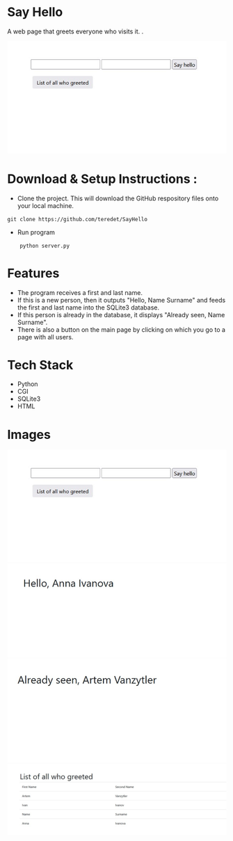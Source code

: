 # Say Hello<br />
A web page that greets everyone who visits it. .<br />

![alt text](img/1.jpg)

# Download & Setup Instructions :
* Clone the project. This will download the GitHub respository files onto your local machine.</br>
```Shell
git clone https://github.com/teredet/SayHello
```
* Run program
```Shell
    python server.py
```

# Features
* The program receives a first and last name. 
* If this is a new person, then it outputs "Hello, Name Surname" and feeds the first and last name into the SQLite3 database. 
* If this person is already in the database, it displays "Already seen, Name Surname".
* There is also a button on the main page by clicking on which you go to a page with all users.

# Tech Stack
* Python
* CGI
* SQLite3
* HTML

# Images
![alt text](img/1.jpg)
![alt text](img/2.jpg)
![alt text](img/3.jpg)
![alt text](img/4.jpg)

